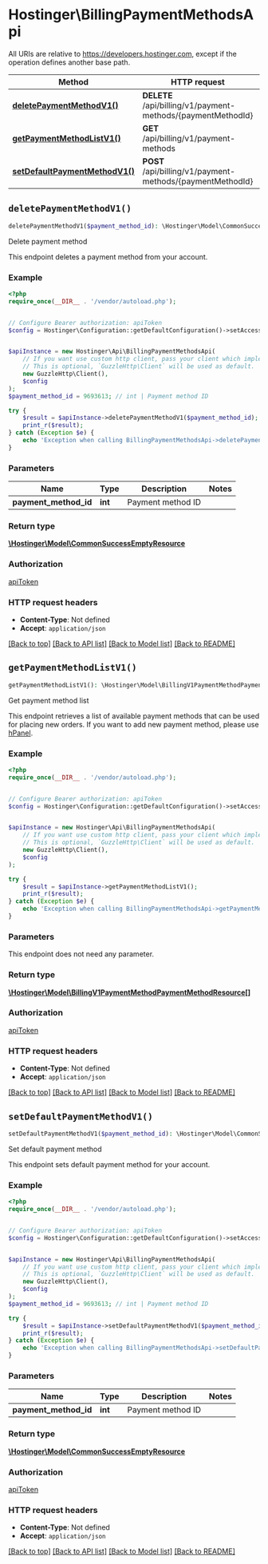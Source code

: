 # Hostinger\BillingPaymentMethodsApi

All URIs are relative to https://developers.hostinger.com, except if the operation defines another base path.

| Method | HTTP request | Description |
| ------------- | ------------- | ------------- |
| [**deletePaymentMethodV1()**](BillingPaymentMethodsApi.md#deletePaymentMethodV1) | **DELETE** /api/billing/v1/payment-methods/{paymentMethodId} | Delete payment method |
| [**getPaymentMethodListV1()**](BillingPaymentMethodsApi.md#getPaymentMethodListV1) | **GET** /api/billing/v1/payment-methods | Get payment method list |
| [**setDefaultPaymentMethodV1()**](BillingPaymentMethodsApi.md#setDefaultPaymentMethodV1) | **POST** /api/billing/v1/payment-methods/{paymentMethodId} | Set default payment method |


## `deletePaymentMethodV1()`

```php
deletePaymentMethodV1($payment_method_id): \Hostinger\Model\CommonSuccessEmptyResource
```

Delete payment method

This endpoint deletes a payment method from your account.

### Example

```php
<?php
require_once(__DIR__ . '/vendor/autoload.php');


// Configure Bearer authorization: apiToken
$config = Hostinger\Configuration::getDefaultConfiguration()->setAccessToken('YOUR_ACCESS_TOKEN');


$apiInstance = new Hostinger\Api\BillingPaymentMethodsApi(
    // If you want use custom http client, pass your client which implements `GuzzleHttp\ClientInterface`.
    // This is optional, `GuzzleHttp\Client` will be used as default.
    new GuzzleHttp\Client(),
    $config
);
$payment_method_id = 9693613; // int | Payment method ID

try {
    $result = $apiInstance->deletePaymentMethodV1($payment_method_id);
    print_r($result);
} catch (Exception $e) {
    echo 'Exception when calling BillingPaymentMethodsApi->deletePaymentMethodV1: ', $e->getMessage(), PHP_EOL;
}
```

### Parameters

| Name | Type | Description  | Notes |
| ------------- | ------------- | ------------- | ------------- |
| **payment_method_id** | **int**| Payment method ID | |

### Return type

[**\Hostinger\Model\CommonSuccessEmptyResource**](../Model/CommonSuccessEmptyResource.md)

### Authorization

[apiToken](../../README.md#apiToken)

### HTTP request headers

- **Content-Type**: Not defined
- **Accept**: `application/json`

[[Back to top]](#) [[Back to API list]](../../README.md#endpoints)
[[Back to Model list]](../../README.md#models)
[[Back to README]](../../README.md)

## `getPaymentMethodListV1()`

```php
getPaymentMethodListV1(): \Hostinger\Model\BillingV1PaymentMethodPaymentMethodResource[]
```

Get payment method list

This endpoint retrieves a list of available payment methods that can be used for placing new orders.  If you want to add new payment method, please use [hPanel](https://hpanel.hostinger.com/billing/payment-methods).

### Example

```php
<?php
require_once(__DIR__ . '/vendor/autoload.php');


// Configure Bearer authorization: apiToken
$config = Hostinger\Configuration::getDefaultConfiguration()->setAccessToken('YOUR_ACCESS_TOKEN');


$apiInstance = new Hostinger\Api\BillingPaymentMethodsApi(
    // If you want use custom http client, pass your client which implements `GuzzleHttp\ClientInterface`.
    // This is optional, `GuzzleHttp\Client` will be used as default.
    new GuzzleHttp\Client(),
    $config
);

try {
    $result = $apiInstance->getPaymentMethodListV1();
    print_r($result);
} catch (Exception $e) {
    echo 'Exception when calling BillingPaymentMethodsApi->getPaymentMethodListV1: ', $e->getMessage(), PHP_EOL;
}
```

### Parameters

This endpoint does not need any parameter.

### Return type

[**\Hostinger\Model\BillingV1PaymentMethodPaymentMethodResource[]**](../Model/BillingV1PaymentMethodPaymentMethodResource.md)

### Authorization

[apiToken](../../README.md#apiToken)

### HTTP request headers

- **Content-Type**: Not defined
- **Accept**: `application/json`

[[Back to top]](#) [[Back to API list]](../../README.md#endpoints)
[[Back to Model list]](../../README.md#models)
[[Back to README]](../../README.md)

## `setDefaultPaymentMethodV1()`

```php
setDefaultPaymentMethodV1($payment_method_id): \Hostinger\Model\CommonSuccessEmptyResource
```

Set default payment method

This endpoint sets default payment method for your account.

### Example

```php
<?php
require_once(__DIR__ . '/vendor/autoload.php');


// Configure Bearer authorization: apiToken
$config = Hostinger\Configuration::getDefaultConfiguration()->setAccessToken('YOUR_ACCESS_TOKEN');


$apiInstance = new Hostinger\Api\BillingPaymentMethodsApi(
    // If you want use custom http client, pass your client which implements `GuzzleHttp\ClientInterface`.
    // This is optional, `GuzzleHttp\Client` will be used as default.
    new GuzzleHttp\Client(),
    $config
);
$payment_method_id = 9693613; // int | Payment method ID

try {
    $result = $apiInstance->setDefaultPaymentMethodV1($payment_method_id);
    print_r($result);
} catch (Exception $e) {
    echo 'Exception when calling BillingPaymentMethodsApi->setDefaultPaymentMethodV1: ', $e->getMessage(), PHP_EOL;
}
```

### Parameters

| Name | Type | Description  | Notes |
| ------------- | ------------- | ------------- | ------------- |
| **payment_method_id** | **int**| Payment method ID | |

### Return type

[**\Hostinger\Model\CommonSuccessEmptyResource**](../Model/CommonSuccessEmptyResource.md)

### Authorization

[apiToken](../../README.md#apiToken)

### HTTP request headers

- **Content-Type**: Not defined
- **Accept**: `application/json`

[[Back to top]](#) [[Back to API list]](../../README.md#endpoints)
[[Back to Model list]](../../README.md#models)
[[Back to README]](../../README.md)
